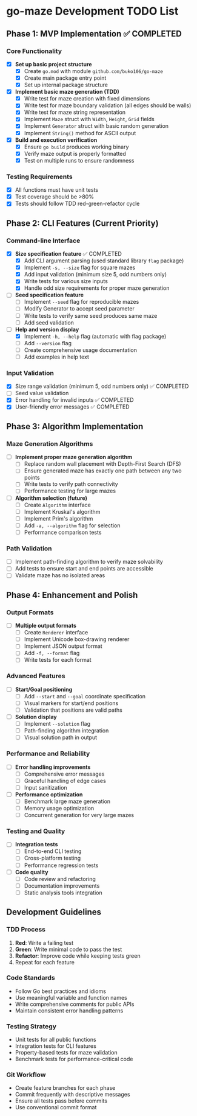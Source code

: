 # go-maze Development TODO List

## Phase 1: MVP Implementation ✅ COMPLETED

### Core Functionality
- [x] **Set up basic project structure**
  - [x] Create `go.mod` with module `github.com/buko106/go-maze`
  - [x] Create main package entry point
  - [x] Set up internal package structure

- [x] **Implement basic maze generation (TDD)**
  - [x] Write test for maze creation with fixed dimensions
  - [x] Write test for maze boundary validation (all edges should be walls)
  - [x] Write test for maze string representation
  - [x] Implement `Maze` struct with `Width`, `Height`, `Grid` fields
  - [x] Implement `Generator` struct with basic random generation
  - [x] Implement `String()` method for ASCII output

- [x] **Build and execution verification**
  - [x] Ensure `go build` produces working binary
  - [x] Verify maze output is properly formatted
  - [x] Test on multiple runs to ensure randomness

### Testing Requirements
- [x] All functions must have unit tests
- [x] Test coverage should be >80%
- [x] Tests should follow TDD red-green-refactor cycle

## Phase 2: CLI Features (Current Priority)

### Command-line Interface
- [x] **Size specification feature** ✅ COMPLETED
  - [x] Add CLI argument parsing (used standard library `flag` package)
  - [x] Implement `-s, --size` flag for square mazes
  - [x] Add input validation (minimum size 5, odd numbers only)
  - [x] Write tests for various size inputs
  - [x] Handle odd size requirements for proper maze generation

- [ ] **Seed specification feature**
  - [ ] Implement `--seed` flag for reproducible mazes
  - [ ] Modify Generator to accept seed parameter
  - [ ] Write tests to verify same seed produces same maze
  - [ ] Add seed validation

- [ ] **Help and version display**
  - [x] Implement `-h, --help` flag (automatic with flag package)
  - [ ] Add `--version` flag
  - [ ] Create comprehensive usage documentation
  - [ ] Add examples in help text

### Input Validation
- [x] Size range validation (minimum 5, odd numbers only) ✅ COMPLETED
- [ ] Seed value validation
- [x] Error handling for invalid inputs ✅ COMPLETED
- [x] User-friendly error messages ✅ COMPLETED

## Phase 3: Algorithm Implementation

### Maze Generation Algorithms
- [ ] **Implement proper maze generation algorithm**
  - [ ] Replace random wall placement with Depth-First Search (DFS)
  - [ ] Ensure generated maze has exactly one path between any two points
  - [ ] Write tests to verify path connectivity
  - [ ] Performance testing for large mazes

- [ ] **Algorithm selection (future)**
  - [ ] Create `Algorithm` interface
  - [ ] Implement Kruskal's algorithm
  - [ ] Implement Prim's algorithm
  - [ ] Add `-a, --algorithm` flag for selection
  - [ ] Performance comparison tests

### Path Validation
- [ ] Implement path-finding algorithm to verify maze solvability
- [ ] Add tests to ensure start and end points are accessible
- [ ] Validate maze has no isolated areas

## Phase 4: Enhancement and Polish

### Output Formats
- [ ] **Multiple output formats**
  - [ ] Create `Renderer` interface
  - [ ] Implement Unicode box-drawing renderer
  - [ ] Implement JSON output format
  - [ ] Add `-f, --format` flag
  - [ ] Write tests for each format

### Advanced Features
- [ ] **Start/Goal positioning**
  - [ ] Add `--start` and `--goal` coordinate specification
  - [ ] Visual markers for start/end positions
  - [ ] Validation that positions are valid paths

- [ ] **Solution display**
  - [ ] Implement `--solution` flag
  - [ ] Path-finding algorithm integration
  - [ ] Visual solution path in output

### Performance and Reliability
- [ ] **Error handling improvements**
  - [ ] Comprehensive error messages
  - [ ] Graceful handling of edge cases
  - [ ] Input sanitization

- [ ] **Performance optimization**
  - [ ] Benchmark large maze generation
  - [ ] Memory usage optimization
  - [ ] Concurrent generation for very large mazes

### Testing and Quality
- [ ] **Integration tests**
  - [ ] End-to-end CLI testing
  - [ ] Cross-platform testing
  - [ ] Performance regression tests

- [ ] **Code quality**
  - [ ] Code review and refactoring
  - [ ] Documentation improvements
  - [ ] Static analysis tools integration

## Development Guidelines

### TDD Process
1. **Red**: Write a failing test
2. **Green**: Write minimal code to pass the test
3. **Refactor**: Improve code while keeping tests green
4. Repeat for each feature

### Code Standards
- Follow Go best practices and idioms
- Use meaningful variable and function names
- Write comprehensive comments for public APIs
- Maintain consistent error handling patterns

### Testing Strategy
- Unit tests for all public functions
- Integration tests for CLI features
- Property-based tests for maze validation
- Benchmark tests for performance-critical code

### Git Workflow
- Create feature branches for each phase
- Commit frequently with descriptive messages
- Ensure all tests pass before commits
- Use conventional commit format